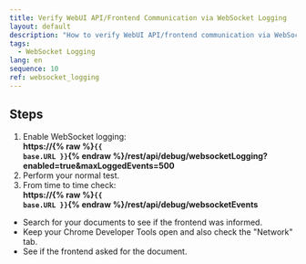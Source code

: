 ```yaml
---
title: Verify WebUI API/Frontend Communication via WebSocket Logging
layout: default
description: "How to verify WebUI API/frontend communication via WebSocket logging"
tags:
  - WebSocket Logging
lang: en
sequence: 10
ref: websocket_logging
---
```


## Steps
1. Enable WebSocket logging:<br>**https://{% raw %}<code>{{ base.URL }}</code>{% endraw %}/rest/api/debug/websocketLogging?enabled=true&maxLoggedEvents=500**
1. Perform your normal test.
1. From time to time check:<br>**https://{% raw %}<code>{{ base.URL }}</code>{% endraw %}/rest/api/debug/websocketEvents**
  - Search for your documents to see if the frontend was informed.
  - Keep your Chrome Developer Tools open and also check the "Network" tab.
  - See if the frontend asked for the document.
